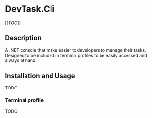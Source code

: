 # DevTask.Cli

[[_TOC_]]

## Description

A .NET console that make easier to developers to manage their tasks.
Designed to be included in terminal profiles to be easily accessed and always at hand.

## Installation and Usage
TODO

### Terminal profile
TODO